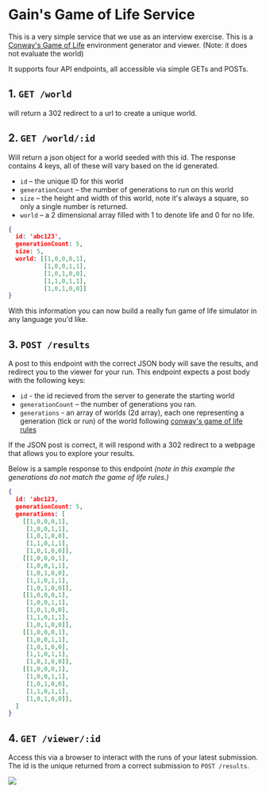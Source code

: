 # Gain's Game of Life Service

This is a very simple service that we use as an interview exercise. This is a [Conway's Game of Life](https://en.wikipedia.org/wiki/Conway%27s_Game_of_Life) environment generator and viewer. (Note: it does not evaluate the world)

It supports four API endpoints, all accessible via simple GETs and POSTs.

## 1. `GET /world`
will return a 302 redirect to a url to create a unique world.

## 2. `GET /world/:id`
Will return a json object for a world seeded with this id. The response contains 4 keys, all of these will vary based on the id generated.

* `id` – the unique ID for this world
* `generationCount` – the number of generations to run on this world
* `size` – the height and width of this world, note it's always a square, so only a single number is returned.
* `world` – a 2 dimensional array filled with 1 to denote life and 0 for no life.

```json
{
  id: 'abc123',
  generationCount: 5,
  size: 5,
  world: [[1,0,0,0,1],
          [1,0,0,1,1],
          [1,0,1,0,0],
          [1,1,0,1,1],
          [1,0,1,0,0]]
}
```

With this information you can now build a really fun game of life simulator in any language you'd like.

## 3. `POST /results`
A post to this endpoint with the correct JSON body will save the results, and redirect you to the viewer for your run. This endpoint expects a post body with the following keys:

* `id` - the id recieved from the server to generate the starting world
* `generationCount` – the number of generations you ran.
* `generations` - an array of worlds (2d array), each one representing a generation (tick or run) of the world following [conway's game of life rules](https://en.wikipedia.org/wiki/Conway%27s_Game_of_Life#Rules)

If the JSON post is correct, it will respond with a 302 redirect to a webpage that allows you to explore your results.

Below is a sample response to this endpoint _(note in this example the generations do not match the game of life rules.)_

```json
{
  id: 'abc123,
  generationCount: 5,
  generations: [
    [[1,0,0,0,1],
     [1,0,0,1,1],
     [1,0,1,0,0],
     [1,1,0,1,1],
     [1,0,1,0,0]],
    [[1,0,0,0,1],
     [1,0,0,1,1],
     [1,0,1,0,0],
     [1,1,0,1,1],
     [1,0,1,0,0]],
    [[1,0,0,0,1],
     [1,0,0,1,1],
     [1,0,1,0,0],
     [1,1,0,1,1],
     [1,0,1,0,0]],
    [[1,0,0,0,1],
     [1,0,0,1,1],
     [1,0,1,0,0],
     [1,1,0,1,1],
     [1,0,1,0,0]],
    [[1,0,0,0,1],
     [1,0,0,1,1],
     [1,0,1,0,0],
     [1,1,0,1,1],
     [1,0,1,0,0]],
  ]
}
```

## 4. `GET /viewer/:id`
Access this via a browser to interact with the runs of your latest submission. The id is the unique returned from a correct submission to `POST /results`.

![](https://cln.sh/l4yw0C)


